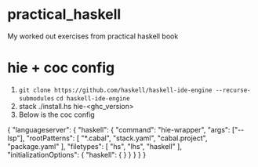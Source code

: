 # practical_haskell
My worked out exercises from practical haskell book

# hie + coc config
1. `git clone https://github.com/haskell/haskell-ide-engine --recurse-submodules`
   `cd haskell-ide-engine`
2. stack ./install.hs hie-<ghc_version>
3. Below is the coc config

{
"languageserver": {
  "haskell": {
    "command": "hie-wrapper",
    "args": ["--lsp"],
    "rootPatterns": [
      "*.cabal",
      "stack.yaml",
      "cabal.project",
      "package.yaml"
    ],
    "filetypes": [
      "hs",
      "lhs",
      "haskell"
    ],
    "initializationOptions": {
      "haskell": {
      }
    }
  }
}
}

